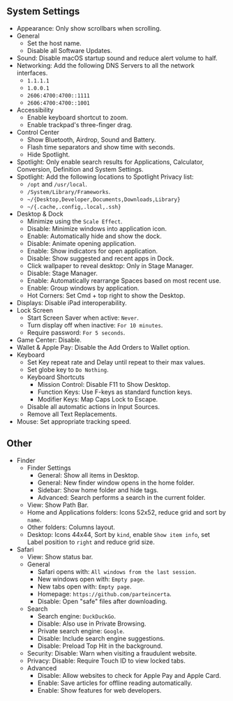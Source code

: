## System Settings
- Appearance: Only show scrollbars when scrolling.
- General
  - Set the host name.
  - Disable all Software Updates.
- Sound: Disable macOS startup sound and reduce alert volume to half.
- Networking: Add the following DNS Servers to all the network interfaces.
  - `1.1.1.1`
  - `1.0.0.1`
  - `2606:4700:4700::1111`
  - `2606:4700:4700::1001`
- Accessibility
  - Enable keyboard shortcut to zoom.
  - Enable trackpad's three-finger drag.
- Control Center
  - Show Bluetooth, Airdrop, Sound and Battery.
  - Flash time separators and show time with seconds.
  - Hide Spotlight.
- Spotlight: Only enable search results for Applications, Calculator,
  Conversion, Definition and System Settings.
- Spotlight: Add the following locations to Spotlight Privacy list:
  - `/opt` and `/usr/local`.
  - `/System/Library/Frameworks`.
  - `~/{Desktop,Developer,Documents,Downloads,Library}`
  - `~/{.cache,.config,.local,.ssh}`
- Desktop & Dock
  - Minimize using the `Scale Effect`.
  - Disable: Minimize windows into application icon.
  - Enable: Automatically hide and show the dock.
  - Disable: Animate opening application.
  - Enable: Show indicators for open application.
  - Disable: Show suggested and recent apps in Dock.
  - Click wallpaper to reveal desktop: Only in Stage Manager.
  - Disable: Stage Manager.
  - Enable: Automatically rearrange Spaces based on most recent use.
  - Enable: Group windows by application.
  - Hot Corners: Set Cmd + top right to show the Desktop.
- Displays: Disable iPad interoperability.
- Lock Screen
  - Start Screen Saver when active: `Never`.
  - Turn display off when inactive: `For 10 minutes`.
  - Require password: `For 5 seconds`.
- Game Center: Disable.
- Wallet & Apple Pay: Disable the Add Orders to Wallet option.
- Keyboard
  - Set Key repeat rate and Delay until repeat to their max values.
  - Set globe key to `Do Nothing`.
  - Keyboard Shortcuts
    - Mission Control: Disable F11 to Show Desktop.
    - Function Keys: Use F-keys as standard function keys.
    - Modifier Keys: Map Caps Lock to Escape.
  - Disable all automatic actions in Input Sources.
  - Remove all Text Replacements.
- Mouse: Set appropriate tracking speed.

## Other
- Finder
  - Finder Settings
    - General: Show all items in Desktop.
    - General: New finder window opens in the home folder.
    - Sidebar: Show home folder and hide tags.
    - Advanced: Search performs a search in the current folder.
  - View: Show Path Bar.
  - Home and Applications folders: Icons 52x52, reduce grid and sort by `name`.
  - Other folders: Columns layout.
  - Desktop: Icons 44x44, Sort by `kind`, enable `Show item info`, set Label
    position to `right` and reduce grid size.
- Safari
  - View: Show status bar.
  - General
    - Safari opens with: `All windows from the last session`.
    - New windows open with: `Empty page`.
    - New tabs open with: `Empty page`.
    - Homepage: `https://github.com/parteincerta`.
    - Disable: Open "safe" files after downloading.
  - Search
    - Search engine: `DuckDuckGo`.
    - Disable: Also use in Private Browsing.
    - Private search engine: `Google`.
    - Disable: Include search engine suggestions.
    - Disable: Preload Top Hit in the background.
  - Security: Disable: Warn when visiting a fraudulent website.
  - Privacy: Disable: Require Touch ID to view locked tabs.
  - Advanced
    - Disable: Allow websites to check for Apple Pay and Apple Card.
    - Enable: Save articles for offline reading automatically.
    - Enable: Show features for web developers.